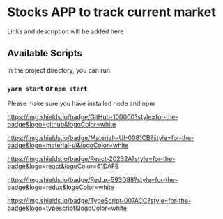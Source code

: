 # Stocks APP to track current market

Links and description will be added here 


## Available Scripts

In the project directory, you can run:

### `yarn start` or `npm start`
Please make sure you have installed node and npm

https://img.shields.io/badge/GitHub-100000?style=for-the-badge&logo=github&logoColor=white 

https://img.shields.io/badge/Material--UI-0081CB?style=for-the-badge&logo=material-ui&logoColor=white

https://img.shields.io/badge/React-20232A?style=for-the-badge&logo=react&logoColor=61DAFB

https://img.shields.io/badge/Redux-593D88?style=for-the-badge&logo=redux&logoColor=white

https://img.shields.io/badge/TypeScript-007ACC?style=for-the-badge&logo=typescript&logoColor=white


